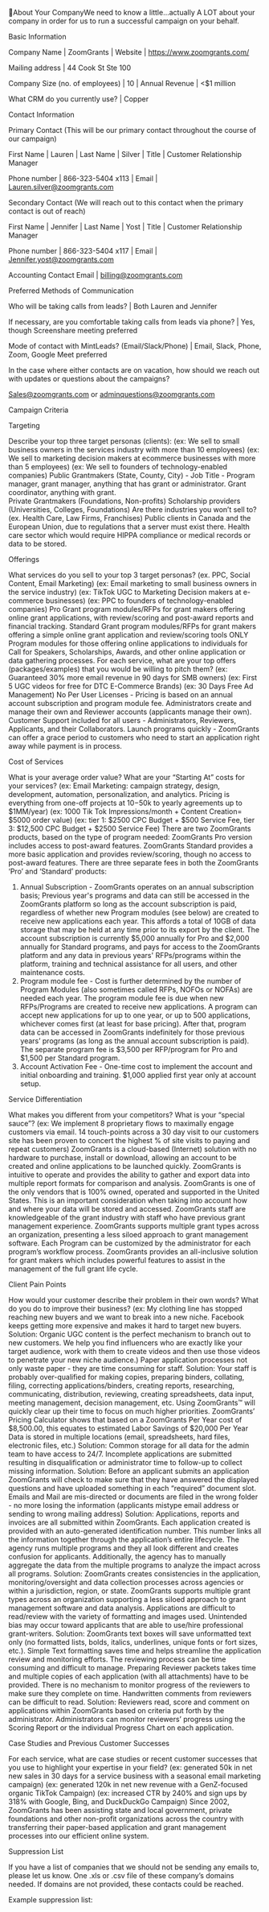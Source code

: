 About Your CompanyWe need to know a little…actually A LOT about your company in order for us to run a successful campaign on your behalf. 


Basic Information

Company Name
 | ZoomGrants
 | Website
 | https://www.zoomgrants.com/

Mailing address
 | 44 Cook St Ste 100

Company Size (no. of employees)
 | 10
 | Annual Revenue
 | <$1 million

What CRM do you currently use?
 | Copper

Contact Information

Primary Contact (This will be our primary contact throughout the course of our campaign)

First Name
 | Lauren
 | Last Name
 | Silver
 | Title
 | Customer Relationship Manager

Phone number
 | 866-323-5404 x113
 | Email
 | Lauren.silver@zoomgrants.com 

Secondary Contact (We will reach out to this contact when the primary contact is out of reach)

First Name
 | Jennifer
 | Last Name
 | Yost
 | Title
 | Customer Relationship Manager

Phone number
 | 866-323-5404 x117
 | Email
 | Jennifer.yost@zoomgrants.com 

Accounting Contact Email
 | billing@zoomgrants.com 

Preferred Methods of Communication

Who will be taking calls from leads?
 | Both Lauren and Jennifer

If necessary, are you comfortable taking calls from leads via phone?
 | Yes, though Screenshare meeting preferred

Mode of contact with MintLeads? (Email/Slack/Phone)
 | Email, Slack, Phone, Zoom, Google Meet preferred

In the case where either contacts are on vacation, how should we reach out with updates or questions about the campaigns?

Sales@zoomgrants.com or adminquestions@zoomgrants.com 


Campaign Criteria

Targeting

Describe your top three target personas (clients): 
 (ex: We sell to small business owners in the services industry with more than 10 employees) 
 (ex: We sell to marketing decision makers at ecommerce businesses with more than 5 employees) 
 (ex: We sell to founders of technology-enabled companies) 
 Public Grantmakers (State, County, City) - Job Title - Program manager, grant manager, anything that has grant or administrator. Grant coordinator, anything with grant.  
 Private Grantmakers (Foundations, Non-profits)
 Scholarship providers (Universities, Colleges, Foundations)
 Are there industries you won’t sell to? 
 (ex. Health Care, Law Firms, Franchises)
 Public clients in Canada and the European Union, due to regulations that a server must exist there.
 Health care sector which would require HIPPA compliance or medical records or data to be stored.

Offerings

What services do you sell to your top 3 target personas? (ex. PPC, Social Content, Email Marketing) 
 (ex: Email marketing to small business owners in the service industry)
 (ex: TikTok UGC to Marketing Decision makers at e-commerce businesses)
 (ex: PPC to founders of technology-enabled companies) 
 Pro Grant program modules/RFPs for grant makers offering online grant applications, with review/scoring and post-award reports and financial  tracking.
 Standard Grant program modules/RFPs for grant makers offering a simple online grant application and review/scoring tools ONLY
 Program modules for those offering online applications to individuals for Call for Speakers, Scholarships, Awards, and other online application or data gathering processes.
 For each service, what are your top offers (packages/examples) that you would be willing to pitch them?
 (ex: Guaranteed 30% more email revenue in 90 days for SMB owners)
 (ex: First 5 UGC videos for free for DTC E-Commerce Brands)
 (ex: 30 Days Free Ad Management)
 No Per User Licenses - Pricing is based on an annual account subscription and program module fee. 
 Administrators create and manage their own and Reviewer accounts (applicants manage their own).
 Customer Support included for all users - Administrators, Reviewers, Applicants, and their Collaborators.
 Launch programs quickly - ZoomGrants can offer a grace period to customers who need to start an application right away while payment is in process.

Cost of Services

What is your average order value? What are your “Starting At” costs for your services?
 (ex: Email Marketing: campaign strategy, design, development, automation, personalization, and analytics. Pricing is everything from one-off projects at $10-$50k to yearly agreements up to $1MM/year)
 (ex: 1000 Tik Tok Impressions/month + Content Creation= $5000 order value)
 (ex: tier 1: $2500 CPC Budget + $500 Service Fee, tier 3: $12,500 CPC Budget + $2500 Service Fee)
 There are two ZoomGrants products, based on the type of program needed:
 ZoomGrants Pro version includes access to post-award features. 
 ZoomGrants Standard provides a more basic application and provides review/scoring, though no access to post-award features. 
 There are three separate fees in both the ZoomGrants ‘Pro’ and ‘Standard’ products:
 1) Annual Subscription - ZoomGrants operates on an annual subscription basis; Previous year's programs and data can still be accessed in the ZoomGrants platform so long as the account subscription is paid, regardless of whether new Program modules (see below) are created to receive new applications each year. This affords a total of 10GB of data storage that may be held at any time prior to its export by the client. 
 The account subscription is currently $5,000 annually for Pro and $2,000 annually for Standard programs, and pays for access to the ZoomGrants platform and any data in previous years' RFPs/programs within the platform, training and technical assistance for all users, and other maintenance costs. 
 2) Program module fee - Cost is further determined by the number of Program Modules (also sometimes  called RFPs, NOFOs or NOFAs) are needed each year. The program module fee is due when new RFPs/Programs are created to receive new applications. A program can accept new applications for up to one year, or up to 500 applications, whichever comes first (at least for base pricing). After that, program data can be accessed in ZoomGrants indefinitely for those previous years’ programs (as long as the annual account subscription is paid).
 The separate program fee is $3,500 per RFP/program for Pro and $1,500 per Standard program.
 3) Account Activation Fee - One-time cost to implement the account and initial onboarding and training. $1,000 applied first year only at account setup.

Service Differentiation

What makes you different from your competitors? What is your “special sauce”?
 (ex: We implement 8 proprietary flows to maximally engage customers via email. 14 touch-points across a 30 day visit to our customers site has been proven to concert the highest % of site visits to paying and repeat customers)
 ZoomGrants is a cloud-based (Internet) solution with no hardware to purchase, install or download, allowing an account to be created and online applications to be launched quickly. 
 ZoomGrants is intuitive to operate and provides the ability to gather and export data into multiple report formats for comparison and analysis.
 ZoomGrants is one of the only vendors that is 100% owned, operated and supported in the United States. This is an important consideration when taking into account how and where your data will be stored and accessed.
 ZoomGrants staff are knowledgeable of the grant industry with staff who have previous grant management experience.
 ZoomGrants supports multiple grant types across an organization, presenting a less siloed approach to grant management software. Each Program can be customized by the administrator for each program’s  workflow process.
 ZoomGrants provides an all-inclusive solution for grant makers which includes powerful features to assist in the management of the full grant life cycle. 

Client Pain Points

How would your customer describe their problem in their own words? What do you do to improve their business?
 (ex: My clothing line has stopped reaching new buyers and we want to break into a new niche. Facebook keeps getting more expensive and makes it hard to target new buyers.
 Solution: Organic UGC content is the perfect mechanism to branch out to new customers. We help you find influencers who are exactly like your target audience, work with them to create videos and then use those videos to penetrate your new niche audience.)
 Paper application processes not only waste paper - they are time consuming for staff.
 Solution: Your staff is probably over-qualified for making copies, preparing binders, collating, filing, correcting applications/binders, creating reports, researching, communicating, distribution, reviewing, creating spreadsheets, data input, meeting management, decision management, etc. Using ZoomGrants™ will quickly clear up their time to focus on much higher priorities. ZoomGrants’ Pricing Calculator shows that based on a ZoomGrants Per Year cost of $8,500.00, this equates to estimated Labor Savings of $20,000 Per Year
 Data is stored in multiple locations (email, spreadsheets, hard files, electronic files, etc.)
 Solution: Common storage for all data for the admin team to have access to 24/7.
 Incomplete applications are submitted resulting in disqualification or administrator time to follow-up to collect missing information.
 Solution: Before an applicant submits an application ZoomGrants will check to make sure that they have answered the displayed questions and have uploaded something in each “required” document slot.
 Emails and Mail are mis-directed or documents are filed in the wrong folder - no more losing the information (applicants mistype email address or sending to wrong mailing address)
 Solution: Applications, reports and invoices are all submitted within ZoomGrants.  Each application created is provided with an auto-generated identification number. This number links all the information together through the application’s entire lifecycle. 
 The agency runs multiple programs and they all look different and creates confusion for applicants. Additionally, the agency has to manually aggregate the data from the multiple programs to analyze the impact across all programs.
 Solution: ZoomGrants creates consistencies in the application, monitoring/oversight and data collection processes across agencies or within a jurisdiction, region, or state. ZoomGrants supports multiple grant types across an organization supporting a less siloed approach to grant management software and data analysis.
 Applications are difficult to read/review with the variety of formatting and images used. Unintended bias may occur toward applicants that are able to use/hire professional grant-writers.
 Solution: ZoomGrants text boxes will save unformatted text only (no formatted lists, bolds, italics, underlines, unique fonts or fort sizes, etc.). Simple Text formatting saves time and helps streamline the application review and monitoring efforts.
 The reviewing process can be time consuming and difficult to manage.  Preparing Reviewer packets takes time and multiple copies of each application (with all attachments) have to be provided. There is no mechanism to monitor progress of the reviewers to make sure they complete on time. Handwritten comments from reviewers can be difficult to read.
 Solution: Reviewers read, score and comment on applications within ZoomGrants based on criteria put forth by the administrator.  Administrators can monitor reviewers’ progress using the Scoring Report or the individual Progress Chart on each application.

Case Studies and Previous Customer Successes

For each service, what are case studies or recent customer successes that you use to highlight your expertise in your field?
 (ex: generated 50k in net new sales in 30 days for a service business with a seasonal email marketing campaign)
 (ex: generated 120k in net new revenue with a GenZ-focused organic TikTok Campaign) 
 (ex: increased CTR by 240% and sign ups by 318% with Google, Bing, and DuckDuckGo Campaign)
 Since 2002, ZoomGrants has been assisting state and local government, private foundations and other non-profit organizations across the country with transferring their paper-based application and grant management processes into our efficient online system. 


Suppression List

If you have a list of companies that we should not be sending any emails to, please let us know. 
 One .xls or .csv file of these company’s domains needed. If domains are not provided, these contacts could be reached.

Example suppression list:
